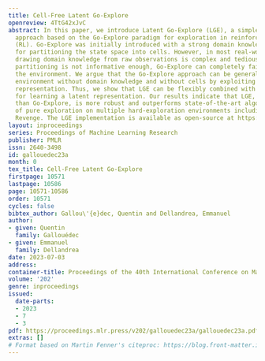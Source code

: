 ```yaml
---
title: Cell-Free Latent Go-Explore
openreview: 4TtG42xJvC
abstract: In this paper, we introduce Latent Go-Explore (LGE), a simple and general
  approach based on the Go-Explore paradigm for exploration in reinforcement learning
  (RL). Go-Explore was initially introduced with a strong domain knowledge constraint
  for partitioning the state space into cells. However, in most real-world scenarios,
  drawing domain knowledge from raw observations is complex and tedious. If the cell
  partitioning is not informative enough, Go-Explore can completely fail to explore
  the environment. We argue that the Go-Explore approach can be generalized to any
  environment without domain knowledge and without cells by exploiting a learned latent
  representation. Thus, we show that LGE can be flexibly combined with any strategy
  for learning a latent representation. Our results indicate that LGE, although simpler
  than Go-Explore, is more robust and outperforms state-of-the-art algorithms in terms
  of pure exploration on multiple hard-exploration environments including Montezuma’s
  Revenge. The LGE implementation is available as open-source at https://github.com/qgallouedec/lge.
layout: inproceedings
series: Proceedings of Machine Learning Research
publisher: PMLR
issn: 2640-3498
id: gallouedec23a
month: 0
tex_title: Cell-Free Latent Go-Explore
firstpage: 10571
lastpage: 10586
page: 10571-10586
order: 10571
cycles: false
bibtex_author: Gallou\'{e}dec, Quentin and Dellandrea, Emmanuel
author:
- given: Quentin
  family: Gallouédec
- given: Emmanuel
  family: Dellandrea
date: 2023-07-03
address: 
container-title: Proceedings of the 40th International Conference on Machine Learning
volume: '202'
genre: inproceedings
issued:
  date-parts:
  - 2023
  - 7
  - 3
pdf: https://proceedings.mlr.press/v202/gallouedec23a/gallouedec23a.pdf
extras: []
# Format based on Martin Fenner's citeproc: https://blog.front-matter.io/posts/citeproc-yaml-for-bibliographies/
---
```

